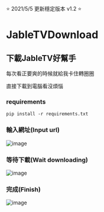  ⭐ 2021/5/5 更新穩定版本 v1.2 ⭐

# JableTVDownload

## 下載JableTV好幫手

每次看正要爽的時候就給我卡住轉圈圈  

直接下載到電腦看沒煩惱

### requirements
`pip install -r requirements.txt`

### 輸入網址(Input url)
![image](https://github.com/hcjohn463/JableDownload/blob/main/img/input.PNG)

### 等待下載(Wait downloading)

![image](https://github.com/hcjohn463/JableDownload/blob/main/img/finish.PNG)

### 完成(Finish)

![image](https://github.com/hcjohn463/JableDownload/blob/main/img/output.PNG)
